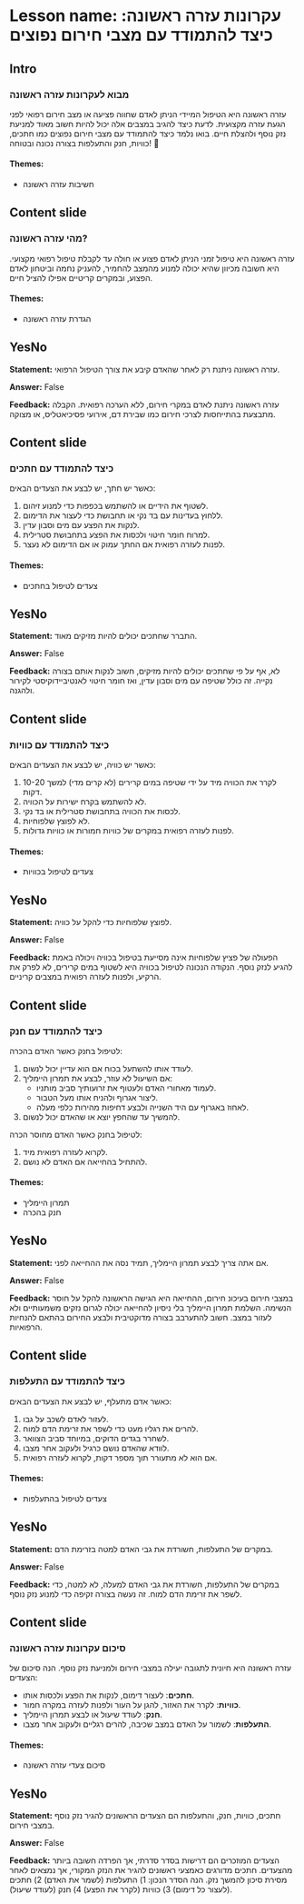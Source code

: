 # Lesson name: עקרונות עזרה ראשונה: כיצד להתמודד עם מצבי חירום נפוצים

## Intro

### מבוא לעקרונות עזרה ראשונה

עזרה ראשונה היא הטיפול המיידי הניתן לאדם שחווה פציעה או מצב חירום רפואי לפני הגעת עזרה מקצועית. לדעת כיצד להגיב במצבים אלה יכול להיות חשוב מאוד למניעת נזק נוסף ולהצלת חיים. בואו נלמד כיצד להתמודד עם מצבי חירום נפוצים כמו חתכים, כוויות, חנק והתעלפות בצורה נכונה ובטוחה! 🤕

#### **Themes:**
- חשיבות עזרה ראשונה

## Content slide

### מהי עזרה ראשונה?

עזרה ראשונה היא טיפול זמני הניתן לאדם פצוע או חולה עד לקבלת טיפול רפואי מקצועי. היא חשובה מכיוון שהיא יכולה למנוע מהמצב להחמיר, להעניק נחמה וביטחון לאדם הפצוע, ובמקרים קריטיים אפילו להציל חיים.

#### **Themes:**
- הגדרת עזרה ראשונה

## YesNo

**Statement:** עזרה ראשונה ניתנת רק לאחר שהאדם קיבע את צורך הטיפול הרפואי.

**Answer:** False

**Feedback:**
עזרה ראשונה ניתנת לאדם במקרי חירום, ללא הערכה רפואית. הקבלה מתבצעת בהתייחסות לצרכי חירום כמו שבירת דם, אירועי פסיכיאטליס, או מצוקה.


## Content slide

### כיצד להתמודד עם חתכים

כאשר יש חתך, יש לבצע את הצעדים הבאים:
1. לשטוף את הידיים או להשתמש בכפפות כדי למנוע זיהום.
2. ללחוץ בעדינות עם בד נקי או תחבושת כדי לעצור את הדימום.
3. לנקות את הפצע עם מים וסבון עדין.
4. למרוח חומר חיטוי ולכסות את הפצע בתחבושת סטרילית.
5. לפנות לעזרה רפואית אם החתך עמוק או אם הדימום לא נעצר.

#### **Themes:**
- צעדים לטיפול בחתכים

## YesNo

**Statement:** התברר שחתכים יכולים להיות מזיקים מאוד.

**Answer:** False

**Feedback:**
לא, אף על פי שחתכים יכולים להיות מזיקים, חשוב לנקות אותם בצורה נקייה. זה כולל שטיפה עם מים וסבון עדין, ואז חומר חיטוי לאנטיביידוקיסטי לקירור ולהגנה.


## Content slide

### כיצד להתמודד עם כוויות

כאשר יש כוויה, יש לבצע את הצעדים הבאים:
1. לקרר את הכוויה מיד על ידי שטיפה במים קרירים (לא קרים מדי) למשך 10-20 דקות.
2. לא להשתמש בקרח ישירות על הכוויה.
3. לכסות את הכוויה בתחבושת סטרילית או בד נקי.
4. לא לפוצץ שלפוחיות.
5. לפנות לעזרה רפואית במקרים של כוויות חמורות או כוויות גדולות.

#### **Themes:**
- צעדים לטיפול בכוויות

## YesNo

**Statement:** לפוצץ שלפוחיות כדי להקל על כוויה.

**Answer:** False

**Feedback:**
הפעולה של פציץ שלפוחיות אינה מסייעת בטיפול בכוויה ויכולה באמת להגיע לנזק נוסף. הנקודה הנכונה לטיפול בכוויה היא לשטוף במים קרירים, לא לפרק את הרקיע, ולפנות לעזרה רפואית במצבים קריניים.


## Content slide

### כיצד להתמודד עם חנק

לטיפול בחנק כאשר האדם בהכרה:
1. לעודד אותו להשתעל בכוח אם הוא עדיין יכול לנשום.
2. אם השיעול לא עוזר, לבצע את תמרון היימליך:
   - לעמוד מאחורי האדם ולעטוף את זרועותיך סביב מותניו.
   - ליצור אגרוף ולהניח אותו מעל הטבור.
   - לאחוז באגרוף עם היד השנייה ולבצע דחיפות מהירות כלפי מעלה.
3. להמשיך עד שהחפץ יוצא או שהאדם יכול לנשום.

לטיפול בחנק כאשר האדם מחוסר הכרה:
1. לקרוא לעזרה רפואית מיד.
2. להתחיל בהחייאה אם האדם לא נושם.

#### **Themes:**
- תמרון היימליך
- חנק בהכרה

## YesNo

**Statement:** אם אתה צריך לבצע תמרון היימליך, תמיד נסה את ההחייאה לפני.

**Answer:** False

**Feedback:**
במצבי חירום בעיכונ חירום, ההחייאה היא הגישה הראשונה להקל על חוסר הנשימה. השלמת תמרון היימליך בלי ניסיון להחייאה יכולה לגרום נזקים משמעותיים ולא לעזור במצב. חשוב להתערבב בצורה מדוקטיבית ולבצע החירום בהתאם להנחיות הרפואיות.


## Content slide

### כיצד להתמודד עם התעלפות

כאשר אדם מתעלף, יש לבצע את הצעדים הבאים:
1. לעזור לאדם לשכב על גבו.
2. להרים את רגליו מעט כדי לשפר את זרימת הדם למוח.
3. לשחרר בגדים הדוקים, במיוחד סביב הצוואר.
4. לוודא שהאדם נושם כרגיל ולעקוב אחר מצבו.
5. אם הוא לא מתעורר תוך מספר דקות, לקרוא לעזרה רפואית.

#### **Themes:**
- צעדים לטיפול בהתעלפות

## YesNo

**Statement:** במקרים של התעלפות, חשורדת את גבי האדם למטה בזרימת הדם.

**Answer:** False

**Feedback:**
במקרים של התעלפות, חשורדת את גבי האדם למעלה, לא למטה, כדי לשפר את זרימת הדם למוח. זה נעשה בצורה זקיפה כדי למנוע נזק נוסף.


## Content slide

### סיכום עקרונות עזרה ראשונה

עזרה ראשונה היא חיונית לתגובה יעילה במצבי חירום ולמניעת נזק נוסף. הנה סיכום של הצעדים: 
- **חתכים**: לעצור דימום, לנקות את הפצע ולכסות אותו.
- **כוויות**: לקרר את האזור, להגן על העור ולפנות לעזרה במקרה חמור.
- **חנק**: לעודד שיעול או לבצע תמרון היימליך.
- **התעלפות**: לשמור על האדם במצב שכיבה, להרים רגליים ולעקוב אחר מצבו.

#### **Themes:**
- סיכום צעדי עזרה ראשונה

## YesNo

**Statement:** חתכים, כוויות, חנק, והתעלפות הם הצעדים הראשונים להגיר נזק נוסף במצבי חירום.

**Answer:** False

**Feedback:**
הצעדים המוזכרים הם דרישות בסדר סדרתי, אך הפרדה חשובה ביותר מהצעדים. חתכים מדורגים כאמצעי ראשונים להגיר את הנזק המקורי, אך נמצאים לאחר מסירת סיכון להמשך נזק. הנה הסדר הנכון: 1) התעלפות (לשמר את האדם) 2) חתכים (לעצור כל דימום) 3) כוויות (לקרר את הפצע) 4) חנק (לעודד שיעול).

